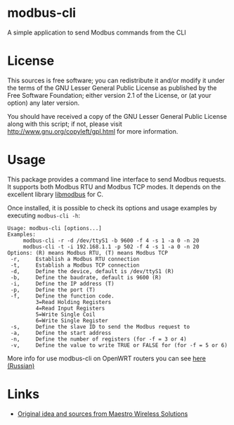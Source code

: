 modbus-cli
==========

A simple application to send Modbus commands from the CLI


License
=======

This sources is free software; you can redistribute it and/or modify it under the terms of
the GNU Lesser General Public License as published by the Free Software Foundation;
either version 2.1 of the License, or (at your option) any later version.

You should have received a copy of the GNU Lesser General Public License along with this
script; if not, please visit http://www.gnu.org/copyleft/gpl.html for more information.


Usage
=====

This package provides a command line interface to send Modbus requests. It supports both Modbus RTU and Modbus TCP modes. It depends on the excellent library [libmodbus](http://libmodbus.org/) for C.

Once installed, it is possible to check its options and usage examples by executing `modbus-cli -h`:

```
Usage: modbus-cli [options...]
Examples:
	 modbus-cli -r -d /dev/ttyS1 -b 9600 -f 4 -s 1 -a 0 -n 20
	 modbus-cli -t -i 192.168.1.1 -p 502 -f 4 -s 1 -a 0 -n 20
Options: (R) means Modbus RTU, (T) means Modbus TCP
 -r,	 Establish a Modbus RTU connection
 -t,	 Establish a Modbus TCP connection
 -d,	 Define the device, default is /dev/ttyS1 (R)
 -b,	 Define the baudrate, default is 9600 (R)
 -i,	 Define the IP address (T)
 -p,	 Define the port (T)
 -f,	 Define the function code.
		 3=Read Holding Registers
		 4=Read Input Registers
		 5=Write Single Coil
		 6=Write Single Register
 -s,	 Define the slave ID to send the Modbus request to
 -a,	 Define the start address
 -n,	 Define the number of registers (for -f = 3 or 4)
 -v,	 Define the value to write TRUE or FALSE for (for -f = 5 or 6)
```

More info for use modbus-cli on OpenWRT routers you can see [here (Russian)](http://zftlab.org)


Links
=====

* [Original idea and sources from Maestro Wireless Solutions](https://dev.maestro-wireless.eu/kb/modbus-cli-package/)

